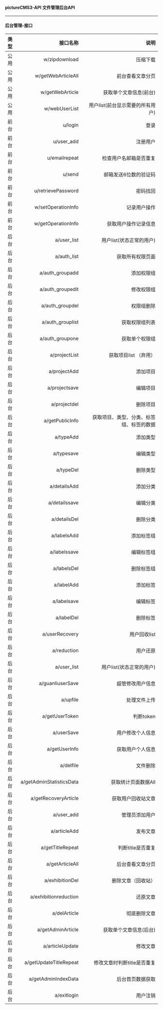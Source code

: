 #### pictureCMS3-API 文件管理后台API
---

#### 后台管理-接口
|类型|接口名称|说明|
| :- | -: | -: |
|公用|w/zipdownload|压缩下载|
|公用|w/getWebArticleAll|前台查看文章分页|
|公用|w/getWebArticle|获取单个文章信息(前台)|
|公用|w/webUserList|用户list(前台显示需要的所有用户)|
|前台|u/login|登录|
|前台|u/user_add|注册用户|
|前台|u/emailrepeat|检查用户名邮箱是否重复|
|前台|u/send|邮箱发送6位数的验证码|
|前台|u/retrievePassword|密码找回|
|前台|w/setOperationInfo|记录用户操作|
|前台|w/getOperationInfo|获取用户操作记录信息|
|后台|a/user_list|用户list(状态正常的用户)|
|后台|a/auth_list|获取所有权限页面|
|后台|a/auth_groupadd|添加权限组|
|后台|a/auth_groupedit|修改权限组|
|后台|a/auth_groupdel|权限组删除|
|后台|a/auth_grouplist|获取权限组列表|
|后台|a/auth_groupone|获取单个权限组|
|后台|a/projectList|获取项目list  （弃用）|
|后台|a/projectAdd|添加项目|
|后台|a/projectsave|编辑项目|
|后台|a/projectdel|删除项目|
|后台|a/getPublicInfo|获取项目、类型、分类、标签组、标签的数据|
|后台|a/typeAdd|添加类型|
|后台|a/typesave|编辑类型|
|后台|a/typeDel|删除类型|
|后台|a/detailsAdd|添加分类|
|后台|a/detailssave|编辑分类|
|后台|a/detailsDel|删除分类|
|后台|a/labelsAdd|添加标签组|
|后台|a/labelssave|编辑标签组|
|后台|a/labelsDel|删除标签组|
|后台|a/labelAdd|添加标签|
|后台|a/labelsave|编辑标签|
|后台|a/labelDel|删除标签|
|后台|a/userRecovery|用户回收list|
|后台|a/reduction|用户还原|
|后台|a/user_list|用户list(状态正常的用户)|
|后台|a/guanliuserSave|超管修改用户信息|
|后台|a/upfile|处理文件上传|
|后台|a/getUserToken|判断token|
|后台|a/userSave|用户修改个人信息|
|后台|a/getUserInfo|获取用户个人信息|
|后台|a/delfile|文件删除|
|后台|a/getAdminStatisticsData|获取统计页面数据All|
|后台|a/getRecoveryArticle|获取用户回收站文章|
|后台|a/user_add|管理员添加用户|
|后台|a/articleAdd|发布文章|
|后台|a/getTitleRepeat|判断title是否重复|
|后台|a/getArticleAll|后台查看文章分页|
|后台|a/exhibitionDel|删除文章（回收站）|
|后台|a/exhibitionreduction|还原文章|
|后台|a/delArticle|彻底删除文章|
|后台|a/getAdminArticle|获取单个文章信息(后台)|
|后台|a/articleUpdate|修改文章|
|后台|a/getUpdateTitleRepeat|修改文章时判断title是否重复|
|后台|a/getAdminIndexData|后台首页数据获取|
|后台|a/exitlogin|用户注销|
